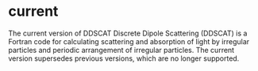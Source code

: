 # current
The current version of DDSCAT
Discrete Dipole Scattering (DDSCAT) is a Fortran code for calculating scattering and absorption of light by irregular particles and periodic arrangement of irregular particles. The current version supersedes previous versions, which are no longer supported.

